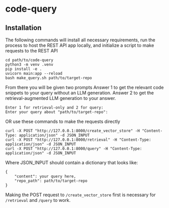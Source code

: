 # code-query

## Installation
The following commands will install all necessary requirements, run the process to host the REST API app locally, and initialize a script to make requests to the REST API

```
cd path/to/code-query
python3 -m venv .venv
pip install -e .
uvicorn main:app --reload    
bash make_query.sh path/to/target-repo
```

From there you will be given two prompts
Answer 1 to get the relevant code snippets to your query without an LLM generation.
Answer 2 to get the retrieval-augmented LLM generation to your answer.

```
Enter 1 for retrieval-only and 2 for query:
Enter your query about "path/to/target-repo":
```

OR use these commands to make the requests directly

```
curl -X POST "http://127.0.0.1:8000/create_vector_store" -H "Content-Type: application/json" -d JSON_INPUT
curl -X POST "http://127.0.0.1:8000/retrieval" -H "Content-Type: application/json" -d JSON_INPUT
curl -X POST "http://127.0.0.1:8000/query" -H "Content-Type: application/json" -d JSON_INPUT
```

Where JSON_INPUT should contain a dictionary that looks like:

```
{
    "content": your query here,
    "repo_path": path/to/target-repo
}
```

Making the POST request to `/create_vector_store` first is necessary for `/retrieval` and `/query` to work.